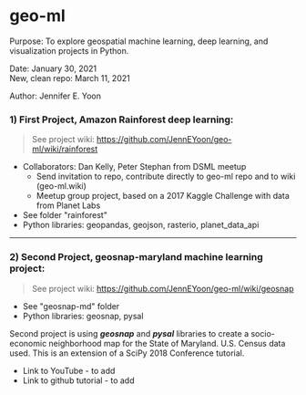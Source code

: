 # geo-ml

Purpose: To explore geospatial machine learning, deep learning, and visualization projects in Python.  

Date: January 30, 2021  
New, clean repo: March 11, 2021  

Author: Jennifer E. Yoon  

### 1) First Project, Amazon Rainforest deep learning:  
 > See project wiki:  https://github.com/JennEYoon/geo-ml/wiki/rainforest     
 
 * Collaborators: Dan Kelly, Peter Stephan from DSML meetup   
    - Send invitation to repo, contribute directly to geo-ml repo and to wiki (geo-ml.wiki) 
    - Meetup group project, based on a 2017 Kaggle Challenge with data from Planet Labs  
 * See folder "rainforest"  
 * Python libraries:  geopandas, geojson, rasterio, planet_data_api  

------------------------------------  

### 2) Second Project, geosnap-maryland machine learning project:  
  > See project wiki:  https://github.com/JennEYoon/geo-ml/wiki/geosnap  
  
 * See "geosnap-md" folder  
 * Python libraries: geosnap, pysal 
 
Second project is using ***geosnap*** and ***pysal*** libraries to create a socio-economic neighborhood map for the State of Maryland.  U.S. Census data used. This is an extension of a SciPy 2018 Conference tutorial.  
  * Link to YouTube - to add  
  * Link to github tutorial - to add  
